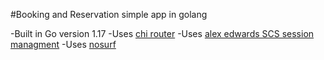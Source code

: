 #Booking and Reservation simple app in golang

-Built in Go version 1.17
-Uses [chi router](https://github.com/go-chi/chi)
-Uses [alex edwards SCS session managment](https://github.com/alexedwards/scs/v2)
-Uses [nosurf](https://github.com/justinas/nosurf)

